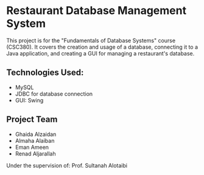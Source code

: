 # Restaurant Database Management System

This project is for the "Fundamentals of Database Systems" course (CSC380). It covers the creation and usage of a database, connecting it to a Java application, and creating a GUI for managing a restaurant's database.

## Technologies Used:
- MySQL
- JDBC for database connection
- GUI: Swing

## Project Team
- Ghaida Alzaidan
- Almaha Alaiban
- Eman Ameen
- Renad Aljarallah

Under the supervision of: Prof. Sultanah Alotaibi
